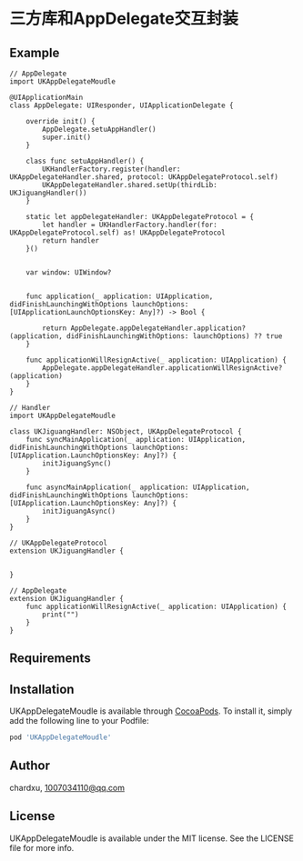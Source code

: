 # 三方库和AppDelegate交互封装


## Example

```
// AppDelegate
import UKAppDelegateMoudle

@UIApplicationMain
class AppDelegate: UIResponder, UIApplicationDelegate {
    
    override init() {
        AppDelegate.setuAppHandler()
        super.init()
    }
    
    class func setuAppHandler() {
        UKHandlerFactory.register(handler: UKAppDelegateHandler.shared, protocol: UKAppDelegateProtocol.self)
        UKAppDelegateHandler.shared.setUp(thirdLib: UKJiguangHandler())
    }
    
    static let appDelegateHandler: UKAppDelegateProtocol = {
        let handler = UKHandlerFactory.handler(for: UKAppDelegateProtocol.self) as! UKAppDelegateProtocol
        return handler
    }()
    

    var window: UIWindow?


    func application(_ application: UIApplication, didFinishLaunchingWithOptions launchOptions: [UIApplicationLaunchOptionsKey: Any]?) -> Bool {
    
        return AppDelegate.appDelegateHandler.application?(application, didFinishLaunchingWithOptions: launchOptions) ?? true
    }

    func applicationWillResignActive(_ application: UIApplication) {
        AppDelegate.appDelegateHandler.applicationWillResignActive?(application)
    }
}
```

```
// Handler
import UKAppDelegateMoudle

class UKJiguangHandler: NSObject, UKAppDelegateProtocol {
    func syncMainApplication(_ application: UIApplication, didFinishLaunchingWithOptions launchOptions: [UIApplication.LaunchOptionsKey: Any]?) {
        initJiguangSync()
    }

    func asyncMainApplication(_ application: UIApplication, didFinishLaunchingWithOptions launchOptions: [UIApplication.LaunchOptionsKey: Any]?) {
        initJiguangAsync()
    }
}

// UKAppDelegateProtocol
extension UKJiguangHandler {
    

}

// AppDelegate
extension UKJiguangHandler {
    func applicationWillResignActive(_ application: UIApplication) {
        print("")
    }
}
```

## Requirements

## Installation

UKAppDelegateMoudle is available through [CocoaPods](https://cocoapods.org). To install
it, simply add the following line to your Podfile:

```ruby
pod 'UKAppDelegateMoudle'
```

## Author

chardxu, 1007034110@qq.com

## License

UKAppDelegateMoudle is available under the MIT license. See the LICENSE file for more info.
